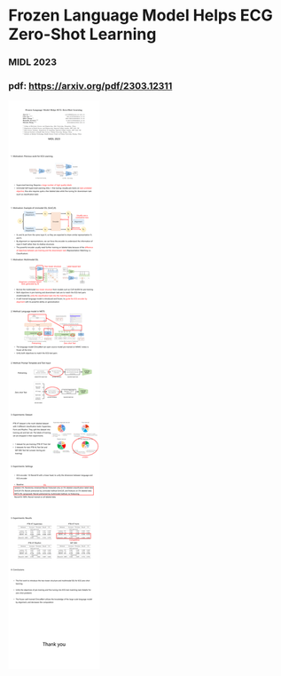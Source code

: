 # Frozen Language Model Helps ECG Zero-Shot Learning

### MIDL 2023

### pdf: https://arxiv.org/pdf/2303.12311

![](JC_METS.png)
